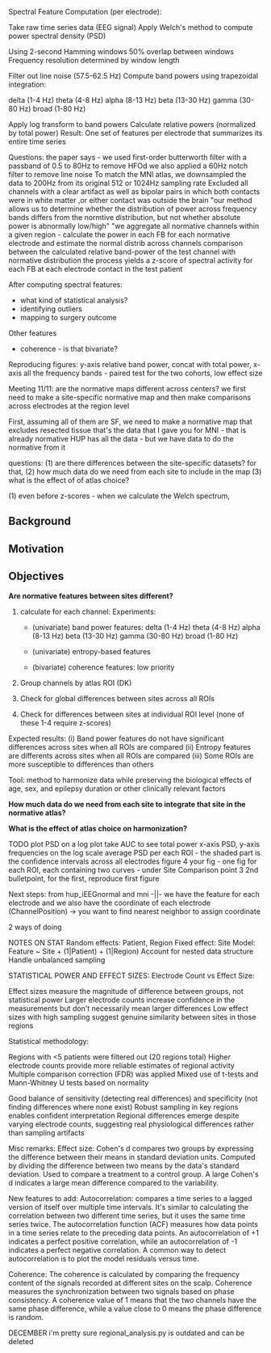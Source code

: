 Spectral Feature Computation (per electrode):

Take raw time series data (EEG signal)
Apply Welch's method to compute power spectral density (PSD)

Using 2-second Hamming windows
50% overlap between windows
Frequency resolution determined by window length

Filter out line noise (57.5-62.5 Hz)
Compute band powers using trapezoidal integration:

delta (1-4 Hz)
theta (4-8 Hz)
alpha (8-13 Hz)
beta (13-30 Hz)
gamma (30-80 Hz)
broad (1-80 Hz)

Apply log transform to band powers
Calculate relative powers (normalized by total power)
Result: One set of features per electrode that summarizes its entire time series

Questions:
the paper says - we used first-order butterworth filter with a passband of 0.5 to 80Hz to remove HFOd
we also applied a 60Hz notch filter to remove line noise
To match the MNI atlas, we downsampled the data to 200Hz from its original 512 or 1024Hz sampling rate
Excluded all channels with a clear artifact as well as bipolar pairs in which both contacts were in white matter ,or either contact was outside the brain
"our method allows us to determine whether the distribution of power across frequency bands differs from the normtive distribution, but not whether absolute power is abnormally low/high"
"we aggregate all normative channels within a given region - calculate the power in each FB for each normative electrode and estimate the normal distrib across channels
comparison between the calculated relative band-power of the test channel with normative distribution
the process yields a z-score of spectral activity for each FB at each electrode contact in the test patient

After computing spectral features:
- what kind of statistical analysis?
- identifying outliers
- mapping to surgery outcome 

Other features
- coherence - is that bivariate?

Reproducing figures:
y-axis relative band power, concat with total power, x-axis all the frequency bands - paired test for the two cohorts, low effect size

Meeting 11/11:
are the normative maps different across centers?
we first need to make a site-specific normative map and then make comparisons across electrodes at the region level

First, assuming all of them are SF, we need to make a normative map that excludes resected tissue
that's the data that I gave you for MNI - that is already normative
HUP has all the data - but we have data to do the normative from it

questions: 
(1) are there differences between the site-specific datasets?
for that, 
(2) how much data do we need from each site to include in the map
(3) what is the effect of of atlas choice?

(1)
even before z-scores - when we calculate the Welch spectrum, 

## Background

## Motivation

## Objectives
**Are normative features between sites different?**  
1. calculate for each channel:
    Experiments:
    - (univariate) band power features:
        delta (1-4 Hz)
        theta (4-8 Hz)
        alpha (8-13 Hz)
        beta (13-30 Hz)
        gamma (30-80 Hz)
        broad (1-80 Hz)

    - (univariate) entropy-based features
    - (bivariate) coherence features:
        low priority
 

2. Group channels by atlas ROI (DK)
3. Check for global differences between sites across all ROIs
4. Check for differences between sites at individual ROI level
(none of these 1-4 require z-scores)

Expected results:
(i) Band power features do not have significant differences across sites when all ROIs are compared
(ii) Entropy features are differents across sites when all ROIs are compared
(iii) Some ROIs are more susceptible to differences than others

Tool: method to harmonize data while preserving the biological effects of age, sex, and epilepsy duration or other clinically relevant factors

**How much data do we need from each site to integrate that site in the normative atlas?**  

**What is the effect of atlas choice on harmonization?**

TODO
plot PSD on a log plot
take AUC to see total power
x-axis PSD, y-axis frequencies on the log scale
average PSD per each ROI - the shaded part is the confidence intervals across all electrodes
figure 4 
your fig - one fig for each ROI, each containing two curves - 
under Site Comparison point 3 2nd bulletpoint, for the first, reproduce first figure

Next steps:
from hup_iEEGnormal and mni -||- 
we have the feature for each electrode and we also have the coordinate of each electrode (ChannelPosition) -> you want to find nearest neighbor to assign coordinate

2 ways of doing 

NOTES ON STAT
Random effects: Patient, Region
Fixed effect: Site
Model: Feature ~ Site + (1|Patient) + (1|Region)
Account for nested data structure
Handle unbalanced sampling

STATISTICAL POWER AND EFFECT SIZES:
Electrode Count vs Effect Size:

Effect sizes measure the magnitude of difference between groups, not statistical power
Larger electrode counts increase confidence in the measurements but don't necessarily mean larger differences
Low effect sizes with high sampling suggest genuine similarity between sites in those regions

Statistical methodology:

Regions with <5 patients were filtered out (20 regions total)
Higher electrode counts provide more reliable estimates of regional activity
Multiple comparison correction (FDR) was applied
Mixed use of t-tests and Mann-Whitney U tests based on normality

Good balance of sensitivity (detecting real differences) and specificity (not finding differences where none exist)
Robust sampling in key regions enables confident interpretation
Regional differences emerge despite varying electrode counts, suggesting real physiological differences rather than sampling artifacts

Misc remarks:
Effect size:
Cohen's d compares two groups by expressing the difference between their means in standard deviation units. Computed by dividing the difference between two means by the data's standard deviation. Used to compare a treatment to a control group. A large Cohen's d indicates a large mean difference compared to the variability.

New features to add:
Autocorrelation: compares a time series to a lagged version of itself over multiple time intervals. It's similar to calculating the correlation between two different time series, but it uses the same time series twice. The autocorrelation function (ACF) measures how data points in a time series relate to the preceding data points. An autocorrelation of +1 indicates a perfect positive correlation, while an autocorrelation of -1 indicates a perfect negative correlation. 
A common way to detect autocorrelation is to plot the model residuals versus time.

Coherence:
The coherence is calculated by comparing the frequency content of the signals recorded at different sites on the scalp.
Coherence measures the synchronization between two signals based on phase consistency. A coherence value of 1 means that the two channels have the same phase difference, while a value close to 0 means the phase difference is random. 

DECEMBER
i'm pretty sure regional_analysis.py is outdated and can be deleted
